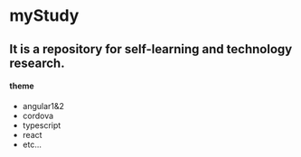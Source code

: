 # myStudy
## It is a repository for self-learning and technology research.
#### theme
  * angular1&2
  * cordova
  * typescript
  * react
  * etc...

